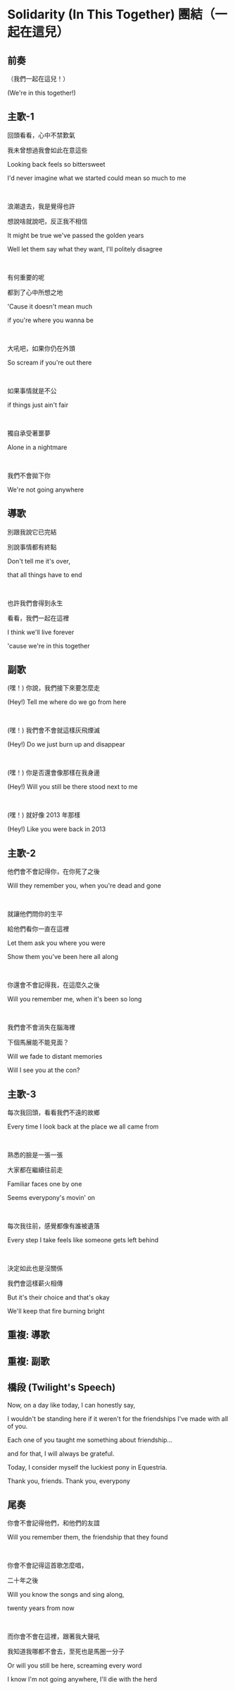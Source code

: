 # Solidarity (In This Together) 團結（一起在這兒）

## 前奏

（我們一起在這兒！）

(We're in this together!)

## 主歌-1

回頭看看，心中不禁歎氣

我未曾想過我會如此在意這些

Looking back feels so bittersweet

I'd never imagine what we started could mean so much to me

<br>

浪潮退去，我是覺得也許

想說啥就說吧，反正我不相信

It might be true we've passed the golden years

Well let them say what they want, I'll politely disagree

<br>

有何重要的呢

都到了心中所想之地

'Cause it doesn't mean much

if you're where you wanna be

<br>

大吼吧，如果你仍在外頭

So scream if you're out there

<br>

如果事情就是不公

if things just ain't fair

<br>

獨自承受著噩夢

Alone in a nightmare

<br>

我們不會拋下你

We're not going anywhere

## 導歌

別跟我說它已完結

別說事情都有終點

Don't tell me it's over,

that all things have to end

<br>

也許我們會得到永生

看看，我們一起在這裡

I think we'll live forever

'cause we're in this together

## 副歌

(嘿！) 你說，我們接下來要怎麼走

(Hey!) Tell me where do we go from here

<br>

(嘿！) 我們會不會就這樣灰飛煙滅

(Hey!) Do we just burn up and disappear

<br>

(嘿！) 你是否還會像那樣在我身邊

(Hey!) Will you still be there stood next to me

<br>

(嘿！) 就好像 2013 年那樣

(Hey!) Like you were back in 2013

## 主歌-2

他們會不會記得你，在你死了之後

Will they remember you, when you're dead and gone

<br>

就讓他們問你的生平

給他們看你一直在這裡

Let them ask you where you were

Show them you've been here all along

<br>

你還會不會記得我，在這麼久之後

Will you remember me, when it's been so long

<br>

我們會不會消失在腦海裡

下個馬展能不能見面？

Will we fade to distant memories

Will I see you at the con?

## 主歌-3

每次我回頭，看看我們不遠的故鄉

Every time I look back at the place we all came from

<br>

熟悉的臉是一張一張

大家都在繼續往前走

Familiar faces one by one

Seems everypony's movin' on

<br>

每次我往前，感覺都像有誰被遺落

Every step I take feels like someone gets left behind

<br>

決定如此也是沒關係

我們會這樣薪火相傳

But it's their choice and that's okay

We'll keep that fire burning bright

## 重複: 導歌

## 重複: 副歌

## 橋段 (Twilight's Speech)

Now, on a day like today, I can honestly say,

I wouldn't be standing here if it weren't for the friendships I've made with all of you.

Each one of you taught me something about friendship...

and for that, I will always be grateful.

Today, I consider myself the luckiest pony in Equestria.

Thank you, friends. Thank you, everypony

## 尾奏

你會不會記得他們，和他們的友誼

Will you remember them, the friendship that they found

<br>

你會不會記得這首歌怎麼唱，

二十年之後

Will you know the songs and sing along,

twenty years from now

<br>

而你會不會在這裡，跟著我大聲吼

我知道我哪都不會去，至死也是馬圈一分子

Or will you still be here, screaming every word

I know I'm not going anywhere, I'll die with the herd

